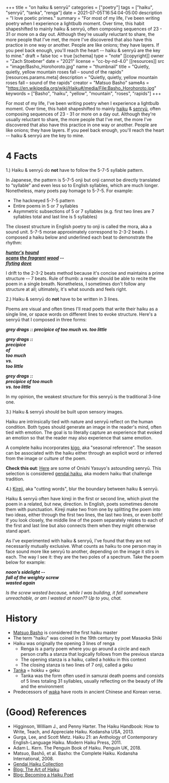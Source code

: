 +++
title = "on haiku & senryū"
categories = ["poetry"]
tags = ["haiku", "senryū", "tanka", "renga"]
date = 2021-07-05T16:54:04-05:00
description = "I love poetic primes."
summary = "For most of my life, I've been writing poetry when I experience a lightbulb moment. Over time, this habit shapeshifted to mainly haiku & senryū, often composing sequences of 23 - 31 or more on a day out. Although they're usually reluctant to share, the more people that I've met, the more I've discovered that also have this practice in one way or another. People are like onions; they have layers. If you peel back enough, you'll reach the heart -- haiku & senryū are the key to mine."
draft = false
toc = true
[schema]
 type = "note"
[[copyright]]
  owner = "Zach Stoebner"
  date = "2021"
  license = "cc-by-nd-4.0"
  [[resources]]
    src = "image/Basho_Horohoroto.jpg"
    name = "thumbnail"
    title = "Quietly, quietly, yellow mountain roses fall – sound of the rapids"
    [resources.params.meta]
      description = "Quietly, quietly, yellow mountain roses fall – sound of the rapids"
      creator = "Matsuo Basho"
      sameAs = "https://en.wikipedia.org/wiki/Haiku#/media/File:Basho_Horohoroto.jpg"
      keywords = ["Basho", "haiku", "yellow", "mountain", "roses", "rapids"]
+++

For most of my life, I've been writing poetry when I experience a lightbulb moment. Over time, this habit shapeshifted to mainly [haiku](https://en.wikipedia.org/wiki/Haiku) & [senryū](https://en.wikipedia.org/wiki/Senryū), often composing sequences of 23 - 31 or more on a day out. Although they're usually reluctant to share, the more people that I've met, the more I've discovered that also have this practice in one way or another. People are like onions; they have layers. If you peel back enough, you'll reach the heart -- haiku & senryū are the key to mine.

# 4 Facts
1.) Haiku & senryū do **not** have to follow the 5-7-5 syllable pattern.

In Japanese, the pattern is 5-7-5 onji but onji cannot be directly translated to “syllable” and even less so to English syllables, which are much longer. Nonetheless, many poets pay homage to 5-7-5. For example:
- The hackneyed 5-7-5 pattern
- Entire poems in 5 or 7 syllables
- Asymmetric subsections of 5 or 7 syllables (e.g. first two lines are 7 syllables total and last line is 5 syllables)

The closest structure in English poetry to onji is called the mora, aka a sound unit. 5-7-5 morae approximately correspond to 2-3-2 beats. I composed a haiku below and underlined each beat to demonstrate the rhythm:

<i>
<b>
<u>hunter's</u> <u>hound</u> <br>
<u>scans</u> <u>the fragrant</u> <u>wood</u> -- <br>
<u>flyting</u> <u>dove</u> <br>
</b>
</i>

I drift to the 2-3-2 beats method because it's concise and maintains a prime structure -- 7 beats. Rule of thumb: a reader should be able to recite the poem in a single breath. Nonetheless, I sometimes don't follow any structure at all; ultimately, it's what sounds and feels right. 

2.) Haiku & senryū do **not** have to be written in 3 lines.

Poems are visual and often times I'll read poets that write their haiku as a single line, or space words on different lines to evoke structure. Here's a senryū that I composed in three forms: 

<i>
<b>
grey drags :: precipice of too much vs. too little

grey drags :: <br>
precipice <br>
of <br>
too much <br>
vs. <br>
too little <br>

grey drags :: <br>
precipice of too much <br>
vs. too little <br>
</b>
</i>

In my opinion, the weakest structure for this senryū is the traditional 3-line one. 

3.) Haiku & senryū should be built upon sensory images.

Haiku are intrinsically tied with nature and senryū reflect on the human condition. Both types should generate an image in the reader's mind, often tied with emotion. The goal is to literally capture an experience that evoked an emotion so that the reader may also experience that same emotion. 

A complete haiku incorporates [kigo](https://en.wikipedia.org/wiki/Kigo), aka "seasonal reference". The season can be associated with the haiku either through an explicit word or inferred from the image or culture of the poem. 

**Check this out**: [Here](https://gendaihaiku.com/onishi/onishi-yasuyo-haiku.htm) are some of Onishi Yasuyo's astounding senryū. This selection is considered [gendai haiku](https://gendaihaiku.com), aka modern haiku that challenge tradition. 

4.) [Kireji](https://en.wikipedia.org/wiki/Kireji), aka "cutting words", blur the boundary between haiku & senryū.

Haiku & senryū often have kireji in the first or second line, which pivot the poem in a related, but new, direction. In English, poets sometimes denote them with punctuation. Kireji make two from one by splitting the poem into two ideas, either through the first two lines, the last two lines, or even both! If you look closely, the middle line of the poem separately relates to each of the first and last line but also connects them when they might otherwise stand apart. 

As I've experimented with haiku & senryū, I've found that they are not necessarily mutually exclusive. What counts as haiku to one person may in face sound more like senryū to another, depending on the image it stirs in each. The way I see it: they are the two poles of a spectrum. Take the poem below for example:  

<i>
<b>
noon’s sidelight -- <br>
fall of the weighty screw <br>
wasted again <br>
</b>
</i>

<i>Is the screw wasted because, while I was building, it fell somewhere unreachable, or am I wasted at noon?? Up to you, chat.</i>

# History
- [Matsuo Basho](https://en.wikipedia.org/wiki/Matsuo_Bashō) is considered the first haiku master
- The term "haiku" was coined in the 19th century by poet Masaoka Shiki
- Haiku was originally the opening 3 lines of renga
	- Renga is a party poem where you go around a circle and each person crafts a stanza that logically follows from the previous stanza
	- The opening stanza is a haiku, called a hokku in this context
	- The closing stanza is two lines of 7 onji, called a geku
- [Tanka](https://en.wikipedia.org/wiki/Tanka) = hokku + geku
	- Tanka was the form often used in samurai death poems and consists of 5 lines totaling 31 syllables, usually reflecting on the beauty of life and the environment
- Predecessors of [waka](https://en.wikipedia.org/wiki/Waka_(poetry)) have roots in ancient Chinese and Korean verse. 

# (Good) References

- Higginson, William J., and Penny Harter. The Haiku Handbook: How to Write, Teach, and Appreciate Haiku. Kodansha USA, 2013. 
- Gurga, Lee, and Scott Metz. Haiku 21: an Anthology of Contemporary English-Language Haiku. Modern Haiku Press, 2011. 
- Adam L. Kern. The Penguin Book of Haiku. Penguin UK, 2018. 
- Matsuo, Bashō, et al. Basho: the Complete Haiku. Kodansha International, 2008. 
- [Gendai Haiku Collection](https://gendaihaiku.com)
- [Blog: The Art of Haiku](https://www.escapeintolife.com/essays/the-art-of-haiku/)
- [Blog: Becoming a Haiku Poet](http://www.graceguts.com/essays/becoming-a-haiku-poet)
